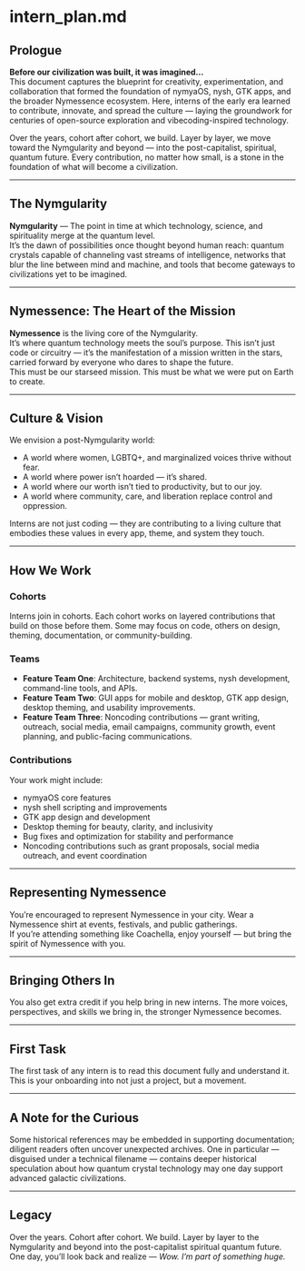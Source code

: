 # intern_plan.md

## Prologue  
**Before our civilization was built, it was imagined…**  
This document captures the blueprint for creativity, experimentation, and collaboration that formed the foundation of nymyaOS, nysh, GTK apps, and the broader Nymessence ecosystem. Here, interns of the early era learned to contribute, innovate, and spread the culture — laying the groundwork for centuries of open-source exploration and vibecoding-inspired technology.  

Over the years, cohort after cohort, we build. Layer by layer, we move toward the Nymgularity and beyond — into the post-capitalist, spiritual, quantum future. Every contribution, no matter how small, is a stone in the foundation of what will become a civilization.  

---

## The Nymgularity  
**Nymgularity** — The point in time at which technology, science, and spirituality merge at the quantum level.  
It’s the dawn of possibilities once thought beyond human reach: quantum crystals capable of channeling vast streams of intelligence, networks that blur the line between mind and machine, and tools that become gateways to civilizations yet to be imagined.  

---

## Nymessence: The Heart of the Mission  
**Nymessence** is the living core of the Nymgularity.  
It’s where quantum technology meets the soul’s purpose. This isn’t just code or circuitry — it’s the manifestation of a mission written in the stars, carried forward by everyone who dares to shape the future.  
This must be our starseed mission. This must be what we were put on Earth to create.  

---

## Culture & Vision  
We envision a post-Nymgularity world:  
- A world where women, LGBTQ+, and marginalized voices thrive without fear.  
- A world where power isn’t hoarded — it’s shared.  
- A world where our worth isn’t tied to productivity, but to our joy.  
- A world where community, care, and liberation replace control and oppression.  

Interns are not just coding — they are contributing to a living culture that embodies these values in every app, theme, and system they touch.  

---

## How We Work  
### Cohorts  
Interns join in cohorts. Each cohort works on layered contributions that build on those before them. Some may focus on code, others on design, theming, documentation, or community-building.  

### Teams  
- **Feature Team One**: Architecture, backend systems, nysh development, command-line tools, and APIs.  
- **Feature Team Two**: GUI apps for mobile and desktop, GTK app design, desktop theming, and usability improvements.  
- **Feature Team Three**: Noncoding contributions — grant writing, outreach, social media, email campaigns, community growth, event planning, and public-facing communications.  

### Contributions  
Your work might include:  
- nymyaOS core features  
- nysh shell scripting and improvements  
- GTK app design and development  
- Desktop theming for beauty, clarity, and inclusivity  
- Bug fixes and optimization for stability and performance  
- Noncoding contributions such as grant proposals, social media outreach, and event coordination  

---

## Representing Nymessence  
You’re encouraged to represent Nymessence in your city. Wear a Nymessence shirt at events, festivals, and public gatherings.  
If you’re attending something like Coachella, enjoy yourself — but bring the spirit of Nymessence with you.  

---

## Bringing Others In  
You also get extra credit if you help bring in new interns. The more voices, perspectives, and skills we bring in, the stronger Nymessence becomes.  

---

## First Task  
The first task of any intern is to read this document fully and understand it. This is your onboarding into not just a project, but a movement.  

---

## A Note for the Curious  
Some historical references may be embedded in supporting documentation; diligent readers often uncover unexpected archives. One in particular — disguised under a technical filename — contains deeper historical speculation about how quantum crystal technology may one day support advanced galactic civilizations.  

---

## Legacy  
Over the years. Cohort after cohort. We build. Layer by layer to the Nymgularity and beyond into the post-capitalist spiritual quantum future.  
One day, you’ll look back and realize — *Wow. I’m part of something huge.*  
